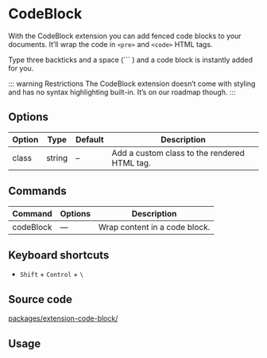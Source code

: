 # CodeBlock
With the CodeBlock extension you can add fenced code blocks to your documents. It’ll wrap the code in `<pre>` and `<code>` HTML tags.

Type three backticks and a space (`\`` ) and a code block is instantly added for you.

::: warning Restrictions
The CodeBlock extension doesn’t come with styling and has no syntax highlighting built-in. It’s on our roadmap though.
:::

## Options
| Option | Type   | Default | Description                                  |
| ------ | ------ | ------- | -------------------------------------------- |
| class  | string | –       | Add a custom class to the rendered HTML tag. |

## Commands
| Command   | Options | Description                   |
| --------- | ------- | ----------------------------- |
| codeBlock | —       | Wrap content in a code block. |

## Keyboard shortcuts
* `Shift` + `Control` + `\`

## Source code
[packages/extension-code-block/](https://github.com/ueberdosis/tiptap-next/blob/main/packages/extension-code-block/)

## Usage
<demo name="Extensions/CodeBlock" highlight="3-5,17,36" />

